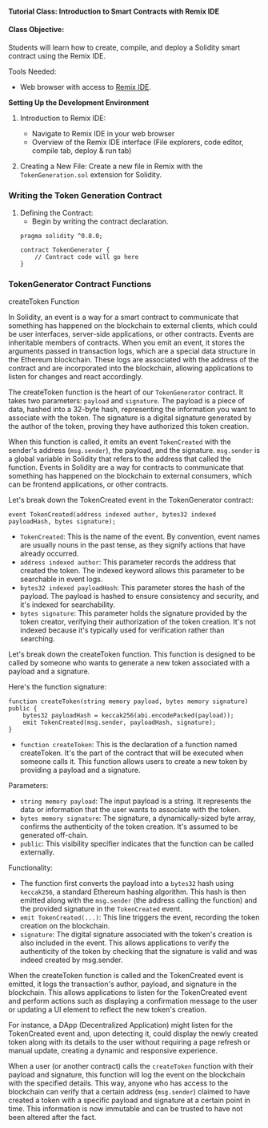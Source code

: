 #### Tutorial Class: Introduction to Smart Contracts with Remix IDE

#### Class Objective:
Students will learn how to create, compile, and deploy a Solidity smart contract using the Remix IDE. 

Tools Needed:
- Web browser with access to [Remix IDE](https://remix.ethereum.org/).

**Setting Up the Development Environment**

1. Introduction to Remix IDE:
   - Navigate to Remix IDE in your web browser
   - Overview of the Remix IDE interface (File explorers, code editor, compile tab, deploy & run tab)

2. Creating a New File: Create a new file in Remix with the `TokenGeneration.sol` extension for Solidity.

### Writing the Token Generation Contract
1. Defining the Contract:
   - Begin by writing the contract declaration.
   ```solidity
   pragma solidity ^0.8.0;

   contract TokenGenerator {
       // Contract code will go here
   }
   ```
### TokenGenerator Contract Functions
createToken Function

In Solidity, an event is a way for a smart contract to communicate that something has happened on the blockchain to external clients, which could be user interfaces, server-side applications, or other contracts. Events are inheritable members of contracts. When you emit an event, it stores the arguments passed in transaction logs, which are a special data structure in the Ethereum blockchain. These logs are associated with the address of the contract and are incorporated into the blockchain, allowing applications to listen for changes and react accordingly.

The createToken function is the heart of our `TokenGenerator` contract. It takes two parameters: `payload` and `signature`. The payload is a piece of data, hashed into a 32-byte hash, representing the information you want to associate with the token. The signature is a digital signature generated by the author of the token, proving they have authorized this token creation.

When this function is called, it emits an event `TokenCreated` with the sender's address (`msg.sender`), the payload, and the signature. `msg.sender` is a global variable in Solidity that refers to the address that called the function. Events in Solidity are a way for contracts to communicate that something has happened on the blockchain to external consumers, which can be frontend applications, or other contracts.

Let's break down the TokenCreated event in the TokenGenerator contract:

```
event TokenCreated(address indexed author, bytes32 indexed payloadHash, bytes signature);
```

- `TokenCreated`: This is the name of the event. By convention, event names are usually nouns in the past tense, as they signify actions that have already occurred.
- `address indexed author`: This parameter records the address that created the token. The indexed keyword allows this parameter to be searchable in event logs.
- `bytes32 indexed payloadHash`: This parameter stores the hash of the payload. The payload is hashed to ensure consistency and security, and it's indexed for searchability.
- `bytes signature`: This parameter holds the signature provided by the token creator, verifying their authorization of the token creation. It's not indexed because it's typically used for verification rather than searching.

Let's break down the createToken function. This function is designed to be called by someone who wants to generate a new token associated with a payload and a signature.

Here's the function signature:

```
function createToken(string memory payload, bytes memory signature) public {
    bytes32 payloadHash = keccak256(abi.encodePacked(payload));
    emit TokenCreated(msg.sender, payloadHash, signature);
}
```
- `function createToken`: This is the declaration of a function named createToken. It's the part of the contract that will be executed when someone calls it. This function allows users to create a new token by providing a payload and a signature.

Parameters:
- `string memory payload`: The input payload is a string. It represents the data or information that the user wants to associate with the token.
- `bytes memory signature`: The signature, a dynamically-sized byte array, confirms the authenticity of the token creation. It's assumed to be generated off-chain.
- `public`: This visibility specifier indicates that the function can be called externally.

Functionality:
- The function first converts the payload into a `bytes32` hash using `keccak256`, a standard Ethereum hashing algorithm. This hash is then emitted along with the `msg.sender` (the address calling the function) and the provided signature in the `TokenCreated` event.
- `emit TokenCreated(...)`: This line triggers the event, recording the token creation on the blockchain.
- `signature`: The digital signature associated with the token's creation is also included in the event. This allows applications to verify the authenticity of the token by checking that the signature is valid and was indeed created by msg.sender.


When the createToken function is called and the TokenCreated event is emitted, it logs the transaction's author, payload, and signature in the blockchain. This allows applications to listen for the TokenCreated event and perform actions such as displaying a confirmation message to the user or updating a UI element to reflect the new token's creation.

For instance, a DApp (Decentralized Application) might listen for the TokenCreated event and, upon detecting it, could display the newly created token along with its details to the user without requiring a page refresh or manual update, creating a dynamic and responsive experience.
   
When a user (or another contract) calls the `createToken` function with their payload and signature, this function will log the event on the blockchain with the specified details. This way, anyone who has access to the blockchain can verify that a certain address (`msg.sender`) claimed to have created a token with a specific payload and signature at a certain point in time. This information is now immutable and can be trusted to have not been altered after the fact.
